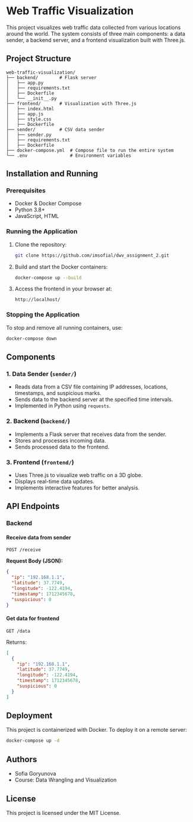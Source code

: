 # Web Traffic Visualization

This project visualizes web traffic data collected from various locations around the world. The system consists of three main components: a data sender, a backend server, and a frontend visualization built with Three.js.

## Project Structure

```
web-traffic-visualization/
├── backend/        # Flask server
│   ├── app.py
│   ├── requirements.txt
│   ├── Dockerfile
│   └── __init__.py
├── frontend/       # Visualization with Three.js
│   ├── index.html
│   ├── app.js
│   ├── style.css
│   ├── Dockerfile
├── sender/         # CSV data sender
│   ├── sender.py
│   ├── requirements.txt
│   ├── Dockerfile
├── docker-compose.yml  # Compose file to run the entire system
└── .env                # Environment variables
```

## Installation and Running

### Prerequisites

- Docker & Docker Compose
- Python 3.8+
- JavaScript, HTML

### Running the Application

1. Clone the repository:

   ```sh
   git clone https://github.com/imsofial/dwv_assignment_2.git
   ```

2. Build and start the Docker containers:

   ```sh
   docker-compose up --build
   ```

3. Access the frontend in your browser at:
   ```
   http://localhost/
   ```

### Stopping the Application

To stop and remove all running containers, use:

```sh
docker-compose down
```

## Components

### 1. Data Sender (`sender/`)

- Reads data from a CSV file containing IP addresses, locations, timestamps, and suspicious marks.
- Sends data to the backend server at the specified time intervals.
- Implemented in Python using `requests`.

### 2. Backend (`backend/`)

- Implements a Flask server that receives data from the sender.
- Stores and processes incoming data.
- Sends processed data to the frontend.

### 3. Frontend (`frontend/`)

- Uses Three.js to visualize web traffic on a 3D globe.
- Displays real-time data updates.
- Implements interactive features for better analysis.

## API Endpoints

### **Backend**

#### Receive data from sender

```http
POST /receive
```

**Request Body (JSON):**

```json
{
  "ip": "192.168.1.1",
  "latitude": 37.7749,
  "longitude": -122.4194,
  "timestamp": 1712345678,
  "suspicious": 0
}
```

#### Get data for frontend

```http
GET /data
```

Returns:

```json
[
  {
    "ip": "192.168.1.1",
    "latitude": 37.7749,
    "longitude": -122.4194,
    "timestamp": 1712345678,
    "suspicious": 0
  }
]
```

## Deployment

This project is containerized with Docker. To deploy it on a remote server:

```sh
docker-compose up -d
```

## Authors

- Sofia Goryunova
- Course: Data Wrangling and Visualization

## License

This project is licensed under the MIT License.
